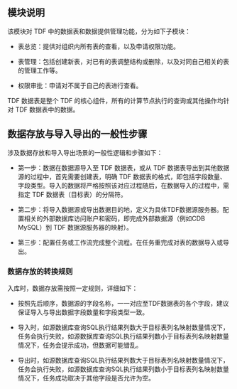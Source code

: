 ## 模块说明

该模块对 TDF 中的数据表和数据提供管理功能，分为如下子模块：

- 表总览：提供对组织内所有表的查看，以及申请权限功能。

- 表管理：包括创建新表，对已有的表调整结构或删除，以及对同自己相关的表的管理工作等。

- 权限审批：申请对不属于自己的表进行查看。

TDF 数据表是整个 TDF 的核心组件，所有的计算节点执行的查询或其他操作均针对 TDF 数据表中的数据。

## 数据存放与导入导出的一般性步骤

涉及数据存放和导入导出场景的一般性逻辑和步骤如下：

- 第一步：数据在数据源导入至 TDF 数据表，或从 TDF 数据表导出到其他数据源的过程中，首先需要创建表，明确 TDF 数据表的格式，即包括字段数量、字段类型。导入的数据将严格按照该对应过程随后，在数据导入的过程中，需指定 TDF 数据表（目标表）的分隔符。

- 第二步：将导入数据源或导出数据目的地，定义为具体TDF数据源服务器。配置相关的外部数据库访问账户和密码，即完成外部数据源（例如CDB MySQL）到 TDF 数据源服务器的映射）。

- 第三步：配置任务或工作流完成整个流程。在任务重完成对表的数据导入或导出。

### 数据存放的转换规则

入库时，数据存放需按照一定规则，详细如下：

- 按照先后顺序，数据源的字段名称，一一对应至TDF数据表的各个字段，建议保证导入与导出数据字段数量和字段类型一致。

- 导入时，如源数据库查询SQL执行结果列数大于目标表列名映射数量情况下，任务会执行失败，如源数据库查询SQL执行结果列数小于目标表列名映射数量情况下，任务会提示成功，但数据可能错乱。

- 导出时，如源数据库查询SQL执行结果列数大于目标表列名映射数量情况下，任务会执行失败，如源数据库查询SQL执行结果列数小于目标表列名映射数量情况下，任务成功取决于其他字段是否允许为空。



